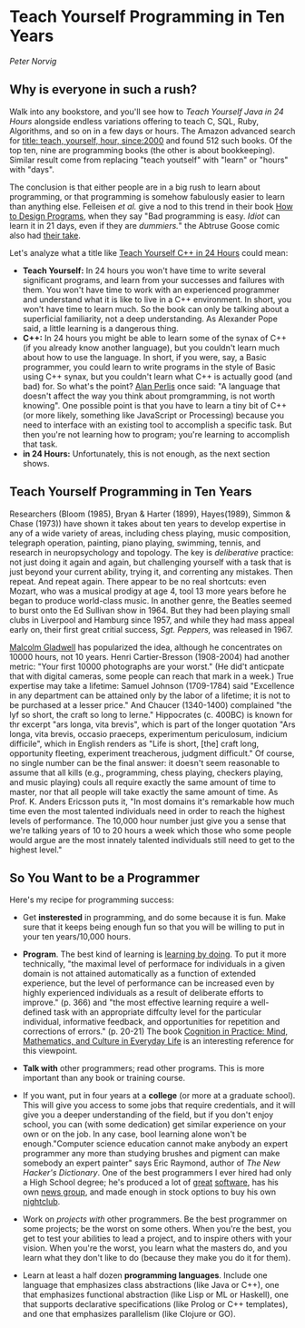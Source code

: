 # Teach Yourself Programming in Ten Years
*Peter Norvig*
## Why is everyone in such a rush?
Walk into any bookstore, and you'll see how to *Teach Yourself Java in 24 Hours* alongside endless variations offering to teach C, SQL, Ruby, Algorithms, and so on in a few days or hours. The Amazon advanced search for [title: teach, yourself, hour, since:2000](http://www.amazon.com/gp/search/ref=sr_adv_b/?search-alias=stripbooks&unfiltered=1&field-keywords=&field-author=&field-title=teach+yourself+hours&field-isbn=&field-publisher=&node=&field-p_n_condition-type=&field-feature_browse-bin=&field-subject=&field-language=&field-dateop=After&field-datemod=&field-dateyear=2000&sort=relevanceexprank&Adv-Srch-Books-Submit.x=16&Adv-Srch-Books-Submit.y=5) and found 512 such books. Of the top ten, nine are programming books (the other is about bookkeeping). Similar result come from replacing "teach youtself" with "learn" or "hours" with "days".


The conclusion is that either people are in a big rush to learn about programming, or that programming is somehow fabulously easier to learn than anything else. Felleisen *et al.* give a nod to this trend in their book [How to Design Programs](http://www.ccs.neu.edu/home/matthias/HtDP2e/index.html), when they say "Bad programming is easy. *Idiot* can learn it in 21 days, even if they are *dummiers.*" the Abtruse Goose comic also had [their take](http://abstrusegoose.com/249).

Let's analyze what a title like [Teach Yourself C++ in 24 Hours](http://www.amazon.com/Sams-Teach-Yourself-Hours-5th/dp/0672333317/ref=sr_1_6?s=books&ie=UTF8&qid=1412708443&sr=1-6&keywords=learn+c%2B%2B+days) could mean:
* **Teach Yourself:** In 24 hours you won't have time to write several significant programs, and learn from your successes and failures with them. You won't have time to work with an experienced programmer and understand what it is like to live in a C++ environment. In short, you won't have time to learn much. So the book can only be talking about a superficial familiarity, not a deep understanding. As Alexander Pope said, a little learning is a dangerous thing.
* **C++:** In 24 hours you might be able to learn some of the synax of C++ (if you already know another language), but you couldn't learn much about how to use the language. In short, if you were, say, a Basic programmer, you could learn to write programs in the style of Basic using C++ synax, but you couldn't learn what C++ is actually good (and bad) for. So what's the point? [Alan Perlis](http://www-pu.informatik.uni-tuebingen.de/users/klaeren/epigrams.html) once said: "A language that doesn't affect the way you think about promgramming, is not worth knowing". One possible point is that you have to learn a tiny bit of C++ (or more likely, something like JavaScript or Processing) because you need to interface with an existing tool to accomplish a specific task. But then you're not learning how to program; you're learning to accomplish that task.
* **in 24 Hours:** Unfortunately, this is not enough, as the next section shows.

## Teach Yourself Programming in Ten Years
Researchers (Bloom (1985), Bryan & Harter (1899), Hayes(1989), Simmon & Chase (1973)) have shown it takes about ten years to develop expertise in any of a wide variety of areas, including chess playing, music composition, telegraph operation, painting, piano playing, swimming, tennis, and research in neuropsychology and topology. The key is *deliberative* practice: not just doing it again and again, but challenging yourself with a task that is just beyond your current ability, trying it, and correnting any mistakes. Then repeat. And repeat again. There appear to be no real shortcuts: even Mozart, who was a musical prodigy at age 4, tool 13 more years before he began to produce world-class music. In another genre, the Beatles seemed to burst onto the Ed Sullivan show in 1964. But they had been playing small clubs in Liverpool and Hamburg since 1957, and while they had mass appeal early on, their first great critial success, *Sgt. Peppers,* was released in 1967.

[Malcolm Gladwell](http://www.amazon.com/Outliers-Story-Success-Malcolm-Gladwell/dp/0316017922) has popularized the idea, although he concentrates on 10000 hours, not 10 years. Henri Cartier-Bresson (1908-2004) had another metric: "Your first 10000 photographs are your worst." (He did't anticpate that with digital cameras, some people can reach that mark in a week.) True expertise may take a lifetime: Samuel Johnson (1709-1784) said "Excellence in any department can be attained only by the labor of a lifetime; it is not to be purchased at a lesser price." And Chaucer (1340-1400) complained "the lyf so short, the craft so long to lerne." Hippocrates (c. 400BC) is known for thr excerpt "ars longa, vita brevis", which is part of the longer quotation "Ars longa, vita brevis, occasio praeceps, experimentum periculosum, indicium difficile", which in English renders as "Life is short, [the] craft long, opportunity fleeting, experiment treacherous, judgment difficult." Of course, no single number can be the final answer: it doesn't seem reasonable to assume that all kills (e.g., programming, chess playing, checkers playing, and music playing) couls all require exactly the same amount of time to master, nor that all people will take exactly the same amount of time. As Prof. K. Anders Ericsson puts it, "In most domains it's remarkable how much time even the most talented individuals need in order to reach the highest levels of performance. The 10,000 hour number just give you a sense that we're talking years of 10 to 20 hours a week which those who some people would argue are the most innately talented individuals still need to get to the highest level."

## So You Want to be a Programmer
Here's my recipe for programming success:
* Get **insterested** in programming, and do some because it is fun. Make sure that it keeps being enough fun so that you will be willing to put in your  ten years/10,000 hours.

* **Program**. The best kind of learning is [learning by doing](http://www.engines4ed.org/hyperbook/nodes/NODE-120-pg.html). To put it more technically, "the maximal level of performace for individuals in a given domain is not attained automatically as a function of extended experience, but the level of performance can be increased even by highly experienced individuals as a result of deliberate efforts to improve." (p. 366) and "the most effective learning require a well-defined task with an appropriate diffculty level for the particular individual, informative feedback, and opportunities for repetition and corrections of errors." (p. 20-21) The book [Cognition in Practice: Mind, Mathematics, and Culture in Everyday Life](http://www.amazon.com/exec/obidos/ASIN/0521357349) is an interesting reference for this viewpoint.

* **Talk with** other programmers; read other programs. This is more important than any book or training course.

* If you want, put in four years at a **college** (or more at a graduate school). This will give you access to some jobs that require credentials, and it will give you a deeper understanding of the field, but if you don't enjoy school, you can (with some dedication) get similar experience on your own or on the job. In any case, bool learning alone won't be enough."Computer science education cannot make anybody an expert programmer any more than studying brushes and pigment can make somebody an expert painter" says Eric Raymond, author of *The New Hacker's Dictionary*. One of the best programmers I ever hired had only a High School degree; he's produced a lot of [great](http://www.xemacs.org/) [software](http://www.mozilla.org/), has his own [news group](http://groups.google.com/groups?q=alt.fan.jwz&meta=site%3Dgroups), and made enough in stock options to buy his own [nightclub](http://en.wikipedia.org/wiki/DNA_Lounge).

* Work on *projects with* other programmers. Be the best programmer on some projects; be the worst on some others. When you're the best, you get to test your abilities to lead a project, and to inspire others with your vision. When you're the worst, you learn what the masters do, and you learn what they don't like to do (because they make you do it for them).

* Learn at least a half dozen **programming languages**. Include one language that emphasizes class abstractions (like Java or C++), one that emphasizes functional abstraction (like Lisp or ML or Haskell), one that supports declarative specifications (like Prolog or C++ templates), and one that emphasizes parallelism (like Clojure or GO).

